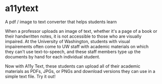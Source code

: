# a11ytext
A pdf / image to text converter that helps students learn

When a professor uploads an image of text, whether it's a page of a book or their handwritten
notes, it is not accessible to those who are visually impaired. At the University of Washington,
students with visual impairements often come to UW staff with academic materials on which
they can't use text-to-speech, and these staff members type up the documents by hand for each individual student.

Now with A11y Text, these students can upload all of their academic materials as PDFs, JPGs, or PNGs
and download versions they can use in a simple text file. Try it out!